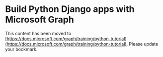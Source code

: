 # Build Python Django apps with Microsoft Graph

This content has been moved to [https://docs.microsoft.com/graph/training/python-tutorial](https://docs.microsoft.com/graph/training/python-tutorial). Please update your bookmark.
